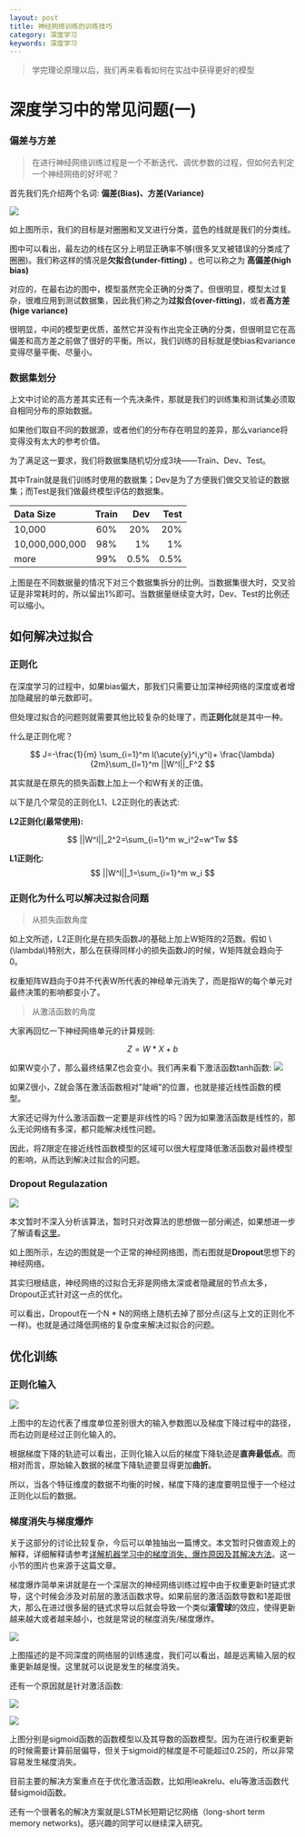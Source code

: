 ```yaml
---
layout: post
title: 神经网络训练的训练技巧
category: 深度学习
keywords: 深度学习
---
```


> 学完理论原理以后，我们再来看看如何在实战中获得更好的模型


# 深度学习中的常见问题(一)
### 偏差与方差

> 在进行神经网络训练过程是一个不断迭代、调优参数的过程，但如何去判定一个神经网络的好坏呢？

首先我们先介绍两个名词: **偏差(Bias)、方差(Variance)**

![](https://raw.githubusercontent.com/keepCodingDream/blog.io/master/assets/img/neural/2.1.png)

如上图所示，我们的目标是对圈圈和叉叉进行分类，蓝色的线就是我们的分类线。

图中可以看出，最左边的线在区分上明显正确率不够(很多叉叉被错误的分类成了圈圈)。我们称这样的情况是**欠拟合(under-fitting)** 。也可以称之为 **高偏差(high bias)**

对应的，在最右边的图中，模型虽然完全正确的分类了。但很明显，模型太过复杂，很难应用到测试数据集，因此我们称之为**过拟合(over-fitting)**，或者**高方差(hige variance)**

很明显，中间的模型更优质，虽然它并没有作出完全正确的分类，但很明显它在高偏差和高方差之前做了很好的平衡。所以，我们训练的目标就是使bias和variance变得尽量平衡、尽量小。

### 数据集划分

上文中讨论的高方差其实还有一个先决条件，那就是我们的训练集和测试集必须取自相同分布的原始数据。

如果他们取自不同的数据源，或者他们的分布存在明显的差异，那么variance将变得没有太大的参考价值。

为了满足这一要求，我们将数据集随机切分成3块——Train、Dev、Test。

其中Train就是我们训练时使用的数据集；Dev是为了方便我们做交叉验证的数据集；而Test是我们做最终模型评估的数据集。

| Data Size | Train | Dev | Test |
| :--- | :----: | ----: | ----: |
| 10,000 | 60% | 20% | 20% |
| 10,000,000,000    | 98%      | 1%     | 1% |
| more   | 99%      | 0.5%     | 0.5% |

上图是在不同数据量的情况下对三个数据集拆分的比例。当数据集很大时，交叉验证是非常耗时的，所以留出1%即可。当数据量继续变大时，Dev、Test的比例还可以缩小。

## 如何解决过拟合

### 正则化

在深度学习的过程中，如果bias偏大，那我们只需要让加深神经网络的深度或者增加隐藏层的单元数即可。

但处理过拟合的问题则就需要其他比较复杂的处理了，而**正则化**就是其中一种。

什么是正则化呢？

$$
   J=-\frac{1}{m} \sum_{i=1}^m l(\acute{y}^i,y^i)+ \frac{\lambda}{2m}\sum_{l=1}^m ||W^l||_F^2
$$

其实就是在原先的损失函数上加上一个和W有关的正值。

以下是几个常见的正则化L1、L2正则化的表达式:


**L2正则化(最常使用):**

$$
  ||W^l||_2^2=\sum_{i=1}^m w_i^2=w^Tw
$$

**L1正则化:**
$$
  ||W^l||_1=\sum_{i=1}^m w_i
$$

### 正则化为什么可以解决过拟合问题

> 从损失函数角度

如上文所述，L2正则化是在损失函数J的基础上加上W矩阵的2范数。假如 \\(\lambda\\)特别大，那么在获得同样小的损失函数J的时候，W矩阵就会趋向于0。

权重矩阵W趋向于0并不代表W所代表的神经单元消失了，而是指W的每个单元对最终决策的影响都变小了。

> 从激活函数的角度

大家再回忆一下神经网络单元的计算规则:

$$
  Z=W*X+b
$$

如果W变小了，那么最终结果Z也会变小。我们再来看下激活函数tanh函数:
![](https://raw.githubusercontent.com/keepCodingDream/blog.io/master/assets/img/neural/2.2.png)

如果Z很小，Z就会落在激活函数相对"陡峭"的位置，也就是接近线性函数的模型。

大家还记得为什么激活函数一定要是非线性的吗？因为如果激活函数是线性的，那么无论网络有多深，都只能解决线性问题。

因此，将Z限定在接近线性函数模型的区域可以很大程度降低激活函数对最终模型的影响，从而达到解决过拟合的问题。

### Dropout Regulazation

![](https://raw.githubusercontent.com/keepCodingDream/blog.io/master/assets/img/neural/2.3.png)

本文暂时不深入分析该算法，暂时只对改算法的思想做一部分阐述，如果想进一步了解请看[这里](http://blog.csdn.net/stdcoutzyx/article/details/49022443)。

如上图所示，左边的图就是一个正常的神经网络图，而右图就是**Dropout**思想下的神经网络。

其实归根结底，神经网络的过拟合无非是网络太深或者隐藏层的节点太多，Dropout正式针对这一点的优化。

可以看出，Dropout在一个N * N的网络上随机去掉了部分点(这与上文的正则化不一样)。也就是通过降低网络的复杂度来解决过拟合的问题。

## 优化训练
### 正则化输入

![](https://raw.githubusercontent.com/keepCodingDream/blog.io/master/assets/img/neural/2.3.png)

上图中的左边代表了维度单位差别很大的输入参数图以及梯度下降过程中的路径，而右边则是经过正则化输入的。

根据梯度下降的轨迹可以看出，正则化输入以后的梯度下降轨迹是**直奔最低点**。而相对而言，原始输入数据的梯度下降轨迹要显得更加**曲折**。

所以，当各个特征维度的数据不均衡的时候，梯度下降的速度要明显慢于一个经过正则化以后的数据。

### 梯度消失与梯度爆炸

关于这部分的讨论比较复杂，今后可以单独抽出一篇博文。本文暂时只做直观上的解释，详细解释请参考[详解机器学习中的梯度消失、爆炸原因及其解决方法](http://blog.csdn.net/qq_25737169/article/details/78847691)。这一小节的图片也来源于这篇文章。

梯度爆炸简单来讲就是在一个深层次的神经网络训练过程中由于权重更新时链式求导，这个时候会涉及对前层的激活函数求导。如果前层的激活函数导数和1差距很大，那么在进过很多层的链式求导以后就会导致一个类似**滚雪球**的效应，使得更新越来越大或者越来越小，也就是常说的梯度消失/梯度爆炸。

![](https://raw.githubusercontent.com/keepCodingDream/blog.io/master/assets/img/neural/2.5.png)

上图描述的是不同深度的网络层的训练速度，我们可以看出，越是远离输入层的权重更新越是慢。这里就可以说是发生的梯度消失。

还有一个原因就是针对激活函数:

![](https://raw.githubusercontent.com/keepCodingDream/blog.io/master/assets/img/neural/2.6.png)

![](https://raw.githubusercontent.com/keepCodingDream/blog.io/master/assets/img/neural/2.7.png)

上图分别是sigmoid函数的函数模型以及其导数的函数模型。因为在进行权重更新的时候需要计算前层偏导，但关于sigmoid的梯度是不可能超过0.25的，所以非常容易发生梯度消失。

目前主要的解决方案重点在于优化激活函数，比如用leakrelu、elu等激活函数代替sigmoid函数。

还有一个很著名的解决方案就是LSTM长短期记忆网络（long-short term memory networks)。感兴趣的同学可以继续深入研究。



